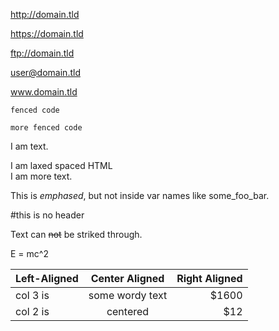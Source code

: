 
http://domain.tld

https://domain.tld

ftp://domain.tld

user@domain.tld

www.domain.tld

```
fenced code
```

~~~
more fenced code
~~~

I am text.
<div>I am laxed spaced HTML</div>
I am more text.

This is _emphased_, but not inside var names like some_foo_bar.

#this is no header

Text can ~~not~~ be striked through.

E = mc^2

| Left-Aligned  | Center Aligned  | Right Aligned |
| :------------ |:---------------:| -----:|
| col 3 is      | some wordy text | $1600 |
| col 2 is      | centered        |   $12 |
